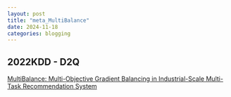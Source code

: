 ```yaml
---
layout: post
title: "meta_MultiBalance"
date: 2024-11-18
categories: blogging
---
```

## 2022KDD - D2Q

[MultiBalance: Multi-Objective Gradient Balancing in Industrial-Scale Multi-Task Recommendation System](https://arxiv.org/pdf/2411.11871)